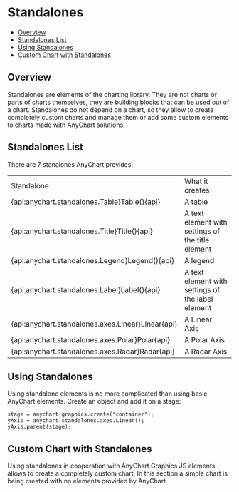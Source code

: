 # Standalones

* [Overview](#overview)
* [Standalones List](#standalones_list)
* [Using Standalones](#using_standalones)
* [Custom Chart with Standalones](#custom_chart_with_standalones)

## Overview

Standalones are elements of the charting library. They are not charts or parts of charts themselves, they are building blocks that can be used out of a chart. Standalones do not depend on a chart, so they allow to create completely custom charts and manage them or add some custom elements to charts made with AnyChart solutions. 


## Standalones List

There are 7 stanalones AnyChart provides.

<table>
<tr>
<td>
Standalone
</td>
<td>
What it creates
</td>
</tr>

<tr>
<td>
{api:anychart.standalones.Table}Table(){api}
</td>
<td>
A table 
</td>
</tr>

<tr>
<td>
{api:anychart.standalones.Title}Title(){api}
</td>
<td>
A text element with settings of the title element
</td>
</tr>

<tr>
<td>
{api:anychart.standalones.Legend}Legend(){api}
</td>
<td>
A legend
</td>
</tr>

<tr>
<td>
{api:anychart.standalones.Label}Label(){api}
</td>
<td>
A text element with settings of the label element
</td>
</tr>

<tr>
<td>
{api:anychart.standalones.axes.Linear}Linear{api}
</td>
<td>
A Linear Axis
</td>
</tr>

<tr>
<td>
{api:anychart.standalones.axes.Polar}Polar{api}
</td>
<td>
A Polar Axis
</td>
</tr>

<tr>
<td>
{api:anychart.standalones.axes.Radar}Radar{api}
</td>
<td>
A Radar Axis
</td>
</tr>
</table>


## Using Standalones

Using standalone elements is no more complicated than using basic AnyChart elements. Create an object and add it on a stage:

```
stage = anychart.graphics.create("container");
yAxis = anychart.standalones.axes.Linear();
yAxis.parent(stage);
```


## Custom Chart with Standalones

Using standalones in cooperation with AnyChart Graphics JS elements allows to create a completely custom chart. In this section a simple chart is being created with no elements provided by AnyChart.


